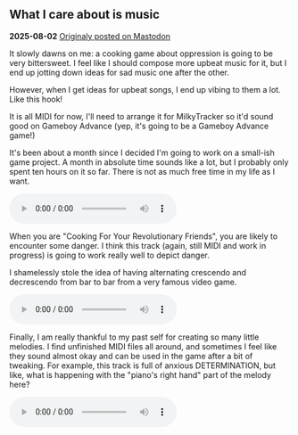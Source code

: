 ## What I care about is music
**2025-08-02**
[Originaly posted on Mastodon](https://tech.lgbt/@nina_kali_nina/114961106447887962)

It slowly dawns on me: a cooking game about oppression is going to be very bittersweet. I feel like I should compose more upbeat music for it, but I end up jotting down ideas for sad music one after the other.

However, when I get ideas for upbeat songs, I end up vibing to them a lot. Like this hook!

It is all MIDI for now, I'll need to arrange it for MilkyTracker so it'd sound good on Gameboy Advance (yep, it's going to be a Gameboy Advance game!)

It's been about a month since I decided I'm going to work on a small-ish game project. A month in absolute time sounds like a lot, but I probably only spent ten hours on it so far. There is not as much free time in my life as I want.

<audio controls>
  <source src="aud03/swinging.mp3" type="audio/mpeg">
</audio> 

When you are "Cooking For Your Revolutionary Friends", you are likely to encounter some danger. I think this track (again, still MIDI and work in progress) is going to work really well to depict danger.

I shamelessly stole the idea of having alternating crescendo and decrescendo from bar to bar from a very famous video game.

<audio controls>
  <source src="aud03/ominous.mp3" type="audio/mpeg">
</audio>

Finally, I am really thankful to my past self for creating so many little melodies. I find unfinished MIDI files all around, and sometimes I feel like they sound almost okay and can be used in the game after a bit of tweaking. For example, this track is full of anxious DETERMINATION, but like, what is happening with the "piano's right hand" part of the melody here?

<audio controls>
  <source src="aud03/determination.mp3" type="audio/mpeg">
</audio>